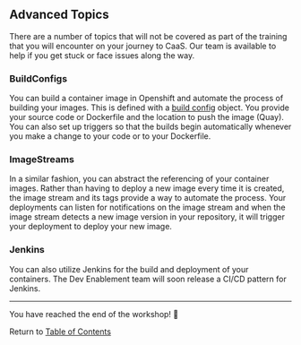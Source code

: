 ## Advanced Topics

There are a number of topics that will not be covered as part of the training that you will encounter on your journey to CaaS. Our team is available to help if you get stuck or face issues along the way. 

### BuildConfigs

You can build a container image in Openshift and automate the process of building your images. This is defined with a [build config](https://docs.openshift.com/container-platform/3.11/dev_guide/builds/index.html) object. You provide your source code or Dockerfile and the location to push the image (Quay). You can also set up triggers so that the builds begin automatically whenever you make a change to your code or to your Dockerfile. 

### ImageStreams 

In a similar fashion, you can abstract the referencing of your container images. Rather than having to deploy a new image every time it is created, the image stream and its tags provide a way to automate the process. Your deployments can listen for notifications on the image stream and when the image stream detects a new image version in your repository, it will trigger your deployment to deploy your new image. 

### Jenkins

You can also utilize Jenkins for the build and deployment of your containers. The Dev Enablement team will soon release a CI/CD pattern for Jenkins. 

---

You have reached the end of the workshop! :clap:

Return to [Table of Contents](../README.md#agenda)